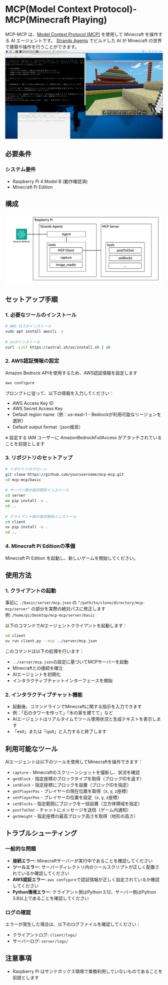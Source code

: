 # MCP(Model Context Protocol)-MCP(Minecraft Playing) 

MCP-MCP は、[Model Context Protocol (MCP)](https://modelcontextprotocol.io/introduction) を使用して Minecraft を操作する AI エージェントです。
[Strands Agents](https://strandsagents.com/latest/) でビルドした AI が Minecraft の世界で建築や操作を行うことができます。  
![image](./image/image000.png)

## 必要条件

### システム要件
- Raspberry Pi 4 Model B (動作確認済)  
- Minecraft Pi Edition 

## 構成
![image](./image/image001.png)

## セットアップ手順

### 1. 必要なツールのインストール

```bash
# AWS CLIのインストール
sudo apt install awscli -y

# uvのインストール
curl -LsSf https://astral.sh/uv/install.sh | sh
```

### 2. AWS認証情報の設定
Amazon Bedrock APIを使用するため、AWS認証情報を設定します  

```bash
aws configure
```

プロンプトに従って、以下の情報を入力してください：
- AWS Access Key ID
- AWS Secret Access Key
- Default region name（例：us-east-1 - Bedrockが利用可能なリージョンを選択）
- Default output format（json推奨）

※ 設定する IAM ユーザーに AmazonBedrockFullAccess がアタッチされていることを前提とします

### 3. リポジトリのセットアップ

```bash
# リポジトリのクローン
git clone https://github.com/yourusername/mcp-mcp.git
cd mcp-mcp/basic

# サーバー側の依存関係インストール
cd server
uv pip install -e .
cd ..

# クライアント側の依存関係インストール
cd client
uv pip install -e .
cd ..
```

### 4. Minecraft Pi Editionの準備
Minecraft Pi Edition を起動し、新しいゲームを開始してください。

## 使用方法

### 1. クライアントの起動
事前に `./basic/server/mcp.json` の `"/path/to/clone/directory/mcp-mcp/server"` の部分を実際の絶対パスに修正します  
例: `/home/pi/Desktop/mcp-mcp/server/basic` 

以下のコマンドでAIエージェントクライアントを起動します：

```bash
cd client
uv run client.py --mcp ../server/mcp.json
```

このコマンドは以下の処理を行います：
- `../server/mcp.json`の設定に基づいてMCPサーバーを起動
- Minecraftとの接続を確立
- AIエージェントを初期化
- インタラクティブチャットインターフェースを開始

### 2. インタラクティブチャット機能
- 起動後、コマンドラインでMinecraftに関する指示を入力できます
- 例：「石のタワーを作って」「木の家を建てて」など
- AIエージェントはリアルタイムでツール使用状況と生成テキストを表示します
- 「exit」または「quit」と入力すると終了します

## 利用可能なツール

AIエージェントは以下のツールを使用してMinecraftを操作できます：

- `capture` - Minecraftのスクリーンショットを撮影し、状況を確認
- `getBlock` - 指定座標のブロックタイプを取得（ブロックIDを返す）
- `setBlock` - 指定座標にブロックを設置（ブロックIDを指定）
- `getPlayerPos` - プレイヤーの現在位置を取得（x, y, z座標）
- `setPlayerPos` - プレイヤーの位置を設定（x, y, z座標）
- `setBlocks` - 指定範囲にブロックを一括設置（立方体領域を指定）
- `postToChat` - チャットにメッセージを送信（ゲーム内通知）
- `getHeight` - 指定座標の最高ブロック高さを取得（地形の高さ）

## トラブルシューティング

### 一般的な問題
- **接続エラー**: Minecraftサーバーが実行中であることを確認してください
- **ツールエラー**: サーバーディレクトリ内のツールスクリプトが正しく配置されているか確認してください
- **AWS認証エラー**: `aws configure`で認証情報が正しく設定されているか確認してください
- **Python環境エラー**: クライアント側はPython 3.12、サーバー側はPython 3.8以上であることを確認してください

### ログの確認
エラーが発生した場合は、以下のログファイルを確認してください：
- クライアントログ: `client/logs/`
- サーバーログ: `server/logs/`

## 注意事項
- Raspberry Pi はサンドボックス環境で業務利用していないものであることを前提とします
